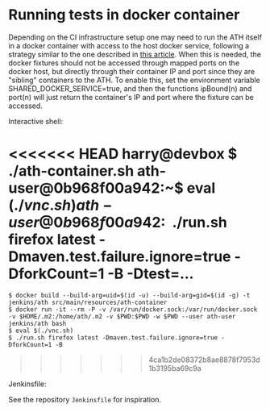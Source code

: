 # Running tests in docker container

Depending on the CI infrastructure setup one may need to run the ATH itself in a docker container with access to the host docker service, following a strategy similar to the one described in [this article](http://jpetazzo.github.io/2015/09/03/do-not-use-docker-in-docker-for-ci/). When this is needed, the docker fixtures should not be accessed through mapped ports on the docker host, but directly through their container IP and port since they are "sibling" containers to the ATH. To enable this, set the environment variable SHARED_DOCKER_SERVICE=true, and then the functions ipBound(n) and port(n) will just return the container's IP and port where the fixture can be accessed.

Interactive shell:

<<<<<<< HEAD
    harry@devbox $ ./ath-container.sh
    ath-user@0b968f00a942:~$ eval $(./vnc.sh)
    ath-user@0b968f00a942:~$ ./run.sh firefox latest -Dmaven.test.failure.ignore=true -DforkCount=1 -B -Dtest=...
=======
    $ docker build --build-arg=uid=$(id -u) --build-arg=gid=$(id -g) -t jenkins/ath src/main/resources/ath-container
    $ docker run -it --rm -P -v /var/run/docker.sock:/var/run/docker.sock -v $HOME/.m2:/home/ath/.m2 -v $PWD:$PWD -w $PWD --user ath-user jenkins/ath bash
    $ eval $(./vnc.sh)
    $ ./run.sh firefox latest -Dmaven.test.failure.ignore=true -DforkCount=1 -B
>>>>>>> 4ca1b2de08372b8ae8878f7953d1b3195ba69c9a

Jenkinsfile:

See the repository `Jenkinsfile` for inspiration.
